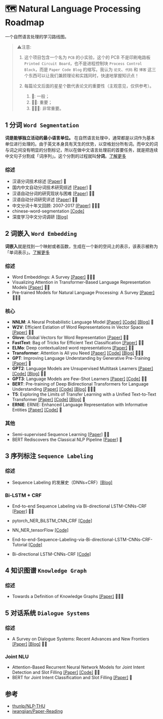 # 🗺️ Natural Language Processing Roadmap

一个自然语言处理的学习路线图。

> ⚠️注意:
>
> 1. 这个项目包含一个名为 `PCB` 的小实验，这个的 PCB 不是印刷电路板 `Printed Circuit Board`，也不是进程控制块 `Process Control Block`，而是 `Paper Code Blog` 的缩写。我认为 `论文`、`代码` 和 `博客` 这三个东西可以让我们兼顾理论和实践同时，快速地掌握知识点！
>
> 2. 每篇论文后面的星星个数代表论文的重要性（主观意见，仅供参考）。
>     1. 🌟: 一般；
>     2. 🌟🌟: 重要；
>     3. 🌟🌟🌟: 非常重要。

## 1 分词 `Word Segmentation`

**词是能够独立活动的最小语言单位。** 在自然语言处理中，通常都是以词作为基本单位进行处理的。由于英文本身具有天生的优势，以空格划分所有词。而中文的词与词之间没有明显的分割标记，所以在做中文语言处理前的首要任务，就是把连续中文句子分割成「词序列」。这个分割的过程就叫**分词**。[了解更多](https://www.v2ai.cn/2018/04/26/nature-language-processing/2-word-segmentation/)

### 综述

- 汉语分词技术综述 [\[Paper\]](http://www.lis.ac.cn/CN/article/downloadArticleFile.do?attachType=PDF&id=9402) 🌟
- 国内中文自动分词技术研究综述 [\[Paper\]](http://www.lis.ac.cn/CN/article/downloadArticleFile.do?attachType=PDF&id=11361) 🌟
- 汉语自动分词的研究现状与困难 [\[Paper\]](http://sourcedb.ict.cas.cn/cn/ictthesis/200907/P020090722605434114544.pdf) 🌟🌟
- 汉语自动分词研究评述 [\[Paper\]](http://59.108.48.5/course/mining/12-13spring/%E5%8F%82%E8%80%83%E6%96%87%E7%8C%AE/02-01%E6%B1%89%E8%AF%AD%E8%87%AA%E5%8A%A8%E5%88%86%E8%AF%8D%E7%A0%94%E7%A9%B6%E8%AF%84%E8%BF%B0.pdf) 🌟🌟
- 中文分词十年又回顾: 2007-2017 [\[Paper\]](https://arxiv.org/pdf/1901.06079.pdf) 🌟🌟🌟
- chinese-word-segmentation [\[Code\]](https://github.com/Ailln/chinese-word-segmentation)
- 深度学习中文分词调研 [\[Blog\]](http://www.hankcs.com/nlp/segment/depth-learning-chinese-word-segmentation-survey.html)

## 2 词嵌入 `Word Embedding`

**词嵌入**就是找到一个映射或者函数，生成在一个新的空间上的表示，该表示被称为「单词表示」。[了解更多](https://www.v2ai.cn/2018/08/27/nature-language-processing/6-word-embedding/)

### 综述

- Word Embeddings: A Survey [\[Paper\]](https://arxiv.org/pdf/1901.09069.pdf) 🌟🌟🌟
- Visualizing Attention in Transformer-Based Language Representation Models [\[Paper\]](https://arxiv.org/pdf/1904.02679.pdf) 🌟🌟
- Pre-trained Models for Natural Language Processing: A Survey [\[Paper\]](https://arxiv.org/pdf/2003.08271.pdf) 🌟🌟🌟

### 核心

- **NNLM**: A Neural Probabilistic Language Model [\[Paper\]](http://www.jmlr.org/papers/volume3/bengio03a/bengio03a.pdf) [\[Code\]](https://github.com/FuYanzhe2/NNLM) [\[Blog\]](https://zhuanlan.zhihu.com/p/21240807) 🌟
- **W2V**: Efficient Estiation of Word Representations in Vector Space [\[Paper\]](https://arxiv.org/abs/1301.3781) 🌟🌟
- **Glove**: Global Vectors for Word Representation [\[Paper\]](https://nlp.stanford.edu/pubs/glove.pdf) 🌟🌟
- **FastText**: Bag of Tricks for Efficient Text Classification [\[Paper\]](https://arxiv.org/pdf/1607.01759.pdf) 🌟🌟
- **ELMo**: Deep contextualized word representations [\[Paper\]](https://arxiv.org/pdf/1802.05365.pdf) 🌟🌟
- **Transformer**: Attention is All you Need [\[Paper\]](https://arxiv.org/pdf/1706.03762.pdf) [\[Code\]](https://github.com/tensorflow/tensor2tensor) [\[Blog\]](http://jalammar.github.io/illustrated-transformer/) 🌟🌟🌟
- **GPT**: Improving Language Understanding by Generative Pre-Training [\[Paper\]](https://s3-us-west-2.amazonaws.com/openai-assets/research-covers/language-unsupervised/language_understanding_paper.pdf) 🌟
- **GPT2**: Language Models are Unsupervised Multitask Learners [\[Paper\]](https://d4mucfpksywv.cloudfront.net/better-language-models/language-models.pdf) [\[Code\]](https://github.com/openai/gpt-2) [\[Blog\]](https://openai.com/blog/better-language-models/) 🌟🌟
- **GPT3**: Language Models are Few-Shot Learners [\[Paper\]](https://arxiv.org/pdf/2005.14165.pdf) [\[Code\]](https://github.com/openai/gpt-3) 🌟🌟
- **BERT**: Pre-training of Deep Bidirectional Transformers for Language Understanding [\[Paper\]](https://arxiv.org/pdf/1810.04805.pdf) [\[Code\]](https://github.com/google-research/bert) [\[Blog\]](https://zhuanlan.zhihu.com/p/49271699) 🌟🌟🌟
- **T5**: Exploring the Limits of Transfer Learning with a Unified Text-to-Text Transformer [\[Paper\]](https://arxiv.org/pdf/1910.10683.pdf) [\[Code\]](https://github.com/google-research/text-to-text-transfer-transformer) [\[Blog\]](https://ai.googleblog.com/2020/02/exploring-transfer-learning-with-t5.html) 🌟
- **ERNIE**: ERNIE: Enhanced Language Representation with Informative Entities [\[Paper\]](https://arxiv.org/pdf/1905.07129.pdf) [\[Code\]](https://github.com/thunlp/ERNIE) 🌟

### 其他

- Semi-supervised Sequence Learning [\[Paper\]](https://arxiv.org/pdf/1511.01432.pdf) 🌟🌟
- BERT Rediscovers the Classical NLP Pipeline [\[Paper\]](https://arxiv.org/pdf/1905.05950.pdf) 🌟

## 3 序列标注 `Sequence Labeling`

### 综述

- Sequence Labeling 的发展史（DNNs+CRF）[\[Blog\]](https://zhuanlan.zhihu.com/p/34828874)

### Bi-LSTM + CRF

- End-to-end Sequence Labeling via Bi-directional LSTM-CNNs-CRF [\[Paper\]](https://www.aclweb.org/anthology/P16-1101) 🌟🌟

- pytorch_NER_BiLSTM_CNN_CRF [\[Code\]](https://github.com/bamtercelboo/pytorch_NER_BiLSTM_CNN_CRF)
- NN_NER_tensorFlow [\[Code\]](https://github.com/LopezGG/NN_NER_tensorFlow)
- End-to-end-Sequence-Labeling-via-Bi-directional-LSTM-CNNs-CRF-Tutorial [\[Code\]](https://github.com/jayavardhanr/End-to-end-Sequence-Labeling-via-Bi-directional-LSTM-CNNs-CRF-Tutorial)
- Bi-directional LSTM-CNNs-CRF [\[Code\]](https://zhuanlan.zhihu.com/p/30791481)

## 4 知识图谱 `Knowledge Graph`

### 综述

- Towards a Definition of Knowledge Graphs [\[Paper\]](http://ceur-ws.org/Vol-1695/paper4.pdf) 🌟🌟🌟

## 5 对话系统 `Dialogue Systems`

### 综述

- A Survey on Dialogue Systems: Recent Advances and New Frontiers [\[Paper\]](https://arxiv.org/pdf/1711.01731v1.pdf) [\[Blog\]](https://zhuanlan.zhihu.com/p/45210996) 🌟🌟

### Joint NLU

- Attention-Based Recurrent Neural Network Models for Joint Intent Detection and Slot Filling [\[Paper\]](https://arxiv.org/pdf/1609.01454.pdf) [\[Code\]](https://github.com/Ailln/chatbot) 🌟🌟
- BERT for Joint Intent Classification and Slot Filling [\[Paper\]](https://arxiv.org/pdf/1902.10909.pdf) 🌟

## 参考

- [thunlp/NLP-THU](https://github.com/thunlp/NLP-THU)
- [iwangjian/Paper-Reading](https://github.com/iwangjian/Paper-Reading)

